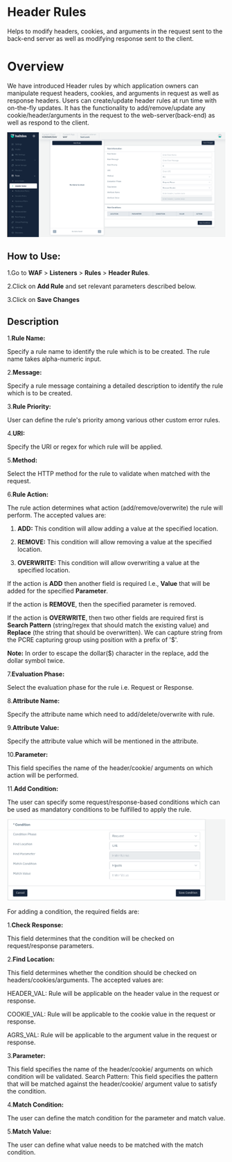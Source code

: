 # Header Rules
Helps to modify headers, cookies, and arguments in the request sent to the back-end server as well as modifying response sent to the client.

# Overview 
We have introduced Header rules by which application owners can manipulate request headers, cookies, and arguments in request as well as response headers. Users can create/update header rules at run time with on-the-fly updates. It has the functionality to add/remove/update any cookie/header/arguments in the request to the web-server(back-end) as well as respond to the client.

![header rules](/img/waf/v2/header_rule.png)

## How to Use:
1.Go to **WAF** > **Listeners** > **Rules** > **Header Rules**.

2.Click on **Add Rule** and set relevant parameters described below.

3.Click on **Save Changes**

## Description

1.**Rule Name:**

Specify a rule name to identify the rule which is to be created. The rule name takes alpha-numeric input.

2.**Message:**

Specify a rule message containing a detailed description to identify the rule which is to be created.

3.**Rule Priority:**

User can define the rule's priority among various other custom error rules.

4.**URI:**

Specify the URI or regex for which rule will be applied. 

5.**Method:**

Select the HTTP method for the rule to validate when matched with the request.

6.**Rule Action:**

The rule action determines what action (add/remove/overwrite) the rule will perform. The accepted values are:

1) **ADD:** This condition will allow adding a value at the specified location.

2) **REMOVE:** This condition will allow removing a value at the specified location.

3) **OVERWRITE:** This condition will allow overwriting a value at the specified location.

If the action is **ADD** then another field is required I.e., **Value** that will be added for the specified **Parameter**.

If the action is **REMOVE**, then the specified parameter is removed.

If the action is **OVERWRITE**, then two other fields are required first is **Search Pattern** (string/regex that should match the existing value) and **Replace** (the string that should be overwritten). We can capture string from the PCRE capturing group using position with a prefix of '$'. 

**Note:** In order to escape the dollar($) character in the replace, add the dollar symbol twice.

7.**Evaluation Phase:**

Select the evaluation phase for the rule i.e. Request or Response.

8.**Attribute Name:**

Specify the attribute name which need to add/delete/overwrite with rule.

9.**Attribute Value:**

Specify the attribute value which will be mentioned in the attribute.

10.**Parameter:**

This field specifies the name of the header/cookie/ arguments on which action will be performed.

11.**Add Condition:**

The user can specify some request/response-based conditions which can be used as mandatory conditions to be fulfilled to apply the rule.

![header rules](/img/waf/v2/header_rule1.png)

For adding a condition, the required fields are:

1.**Check Response:**

This field determines that the condition will be checked on request/response parameters.

2.**Find Location:**

This field determines whether the condition should be checked on headers/cookies/arguments. The accepted values are:

HEADER_VAL: Rule will be applicable on the header value in the request or response.

COOKIE_VAL: Rule will be applicable to the cookie value in the request or response.

AGRS_VAL: Rule will be applicable to the argument value in the request or response. 

3.**Parameter:**

This field specifies the name of the header/cookie/ arguments on which condition will be validated. Search Pattern: This field specifies the pattern that will be matched against the header/cookie/ argument value to satisfy the condition.

4.**Match Condition:**

The user can define the match condition for the parameter and match value.

5.**Match Value:**

The user can define what value needs to be matched with the match condition.

